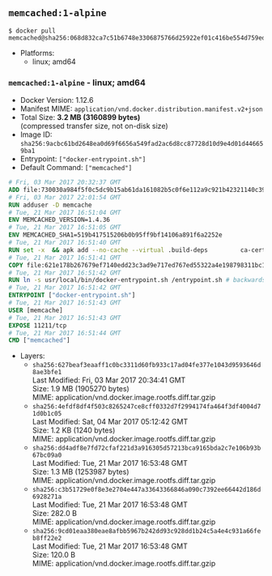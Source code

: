 ## `memcached:1-alpine`

```console
$ docker pull memcached@sha256:068d832ca7c51b6748e3306875766d25922ef01c416be554d759ed04cbfe1add
```

-	Platforms:
	-	linux; amd64

### `memcached:1-alpine` - linux; amd64

-	Docker Version: 1.12.6
-	Manifest MIME: `application/vnd.docker.distribution.manifest.v2+json`
-	Total Size: **3.2 MB (3160899 bytes)**  
	(compressed transfer size, not on-disk size)
-	Image ID: `sha256:9acbc61bd2648ea0d69f6656a549fad2ac6d8cc87728d10d9e4d01d446659ba1`
-	Entrypoint: `["docker-entrypoint.sh"]`
-	Default Command: `["memcached"]`

```dockerfile
# Fri, 03 Mar 2017 20:32:37 GMT
ADD file:730030a984f5f0c5dc9b15ab61da161082b5c0f6e112a9c921b42321140c3927 in / 
# Fri, 03 Mar 2017 22:01:54 GMT
RUN adduser -D memcache
# Tue, 21 Mar 2017 16:51:04 GMT
ENV MEMCACHED_VERSION=1.4.36
# Tue, 21 Mar 2017 16:51:05 GMT
ENV MEMCACHED_SHA1=519b417515206b0b95ff9bf14106a891f6a2252e
# Tue, 21 Mar 2017 16:51:40 GMT
RUN set -x 	&& apk add --no-cache --virtual .build-deps 		ca-certificates 		coreutils 		cyrus-sasl-dev 		dpkg-dev dpkg 		gcc 		libc-dev 		libevent-dev 		libressl 		linux-headers 		make 		perl 		tar 	&& wget -O memcached.tar.gz "https://memcached.org/files/memcached-$MEMCACHED_VERSION.tar.gz" 	&& echo "$MEMCACHED_SHA1  memcached.tar.gz" | sha1sum -c - 	&& mkdir -p /usr/src/memcached 	&& tar -xzf memcached.tar.gz -C /usr/src/memcached --strip-components=1 	&& rm memcached.tar.gz 	&& cd /usr/src/memcached 	&& ./configure 		--build="$(dpkg-architecture --query DEB_BUILD_GNU_TYPE)" 		--enable-sasl 	&& make -j "$(nproc)" 	&& make install 	&& cd / && rm -rf /usr/src/memcached 	&& runDeps="$( 		scanelf --needed --nobanner --recursive /usr/local 			| awk '{ gsub(/,/, "\nso:", $2); print "so:" $2 }' 			| sort -u 			| xargs -r apk info --installed 			| sort -u 	)" 	&& apk add --virtual .memcached-rundeps $runDeps 	&& apk del .build-deps 	&& memcached -V
# Tue, 21 Mar 2017 16:51:41 GMT
COPY file:621e178b267679ef7140edd23c3ad9e717ed767ed55322a4e198798311bc1d36 in /usr/local/bin/ 
# Tue, 21 Mar 2017 16:51:42 GMT
RUN ln -s usr/local/bin/docker-entrypoint.sh /entrypoint.sh # backwards compat
# Tue, 21 Mar 2017 16:51:42 GMT
ENTRYPOINT ["docker-entrypoint.sh"]
# Tue, 21 Mar 2017 16:51:43 GMT
USER [memcache]
# Tue, 21 Mar 2017 16:51:43 GMT
EXPOSE 11211/tcp
# Tue, 21 Mar 2017 16:51:44 GMT
CMD ["memcached"]
```

-	Layers:
	-	`sha256:627beaf3eaaff1c0bc3311d60fb933c17ad04fe377e1043d9593646d8ae3bfe1`  
		Last Modified: Fri, 03 Mar 2017 20:34:41 GMT  
		Size: 1.9 MB (1905270 bytes)  
		MIME: application/vnd.docker.image.rootfs.diff.tar.gzip
	-	`sha256:4efdf8df4f503c8265247ce8cff0332d7f2994174fa464f3df4004d71d0b1c05`  
		Last Modified: Sat, 04 Mar 2017 05:12:42 GMT  
		Size: 1.2 KB (1240 bytes)  
		MIME: application/vnd.docker.image.rootfs.diff.tar.gzip
	-	`sha256:dd4adf8e7fd72cfaf221d3a916305d57213bca9165bda2c7e106b93b67bc09a0`  
		Last Modified: Tue, 21 Mar 2017 16:53:48 GMT  
		Size: 1.3 MB (1253987 bytes)  
		MIME: application/vnd.docker.image.rootfs.diff.tar.gzip
	-	`sha256:c3b51729e0f8e3e2704e447a33643366846a090c7392ee66442d186d6928271a`  
		Last Modified: Tue, 21 Mar 2017 16:53:48 GMT  
		Size: 282.0 B  
		MIME: application/vnd.docker.image.rootfs.diff.tar.gzip
	-	`sha256:9cd01eaa380eae8afbb5967b242dd93c928dd1b24c5a4e4c931a66feb8ff22e2`  
		Last Modified: Tue, 21 Mar 2017 16:53:48 GMT  
		Size: 120.0 B  
		MIME: application/vnd.docker.image.rootfs.diff.tar.gzip

